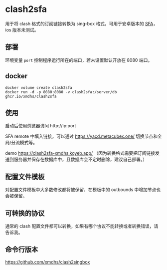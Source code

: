 # clash2sfa
用于将 clash 格式的订阅链接转换为 sing-box 格式，可用于安卓版本的 [SFA](https://sing-box.sagernet.org/installation/clients/sfa/)，ios 版本未测试。

## 部署
环境变量 `port` 控制程序运行所在的端口，若未设置默认开放在 8080 端口。

## docker
```
docker volume create clash2sfa    
docker run -d -p 8080:8080 -v clash2sfa:/server/db ghcr.io/xmdhs/clash2sfa
```
## 使用
启动后使用浏览器访问 http://ip:port

SFA remote 中填入链接，可以通过 https://yacd.metacubex.one/ 切换节点和全局/分流模式等。

demo https://clash2sfa-xmdhs.koyeb.app/ （因为转换格式需要把订阅链接发送到服务器并保存在数据库中，且数据库会不定时删除，建议自己部署。）
## 配置文件模板
对配置文件模板中大多数修改都将被保留，在模板中的 outbounds 中增加节点也会被保留。

## 可转换的协议
通常的 clash 配置文件都可以转换，如果有哪个协议不能转换或者转换错误，请告诉我。

## 命令行版本
https://github.com/xmdhs/clash2singbox
